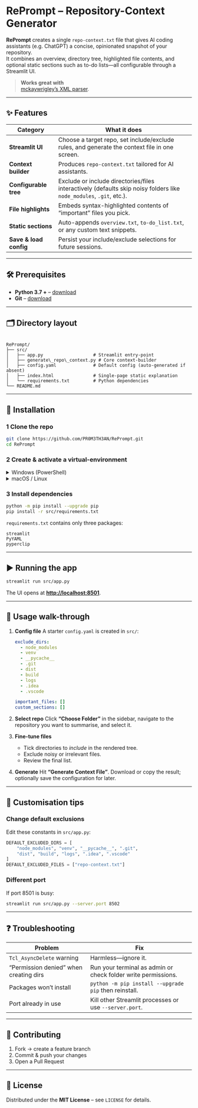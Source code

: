 # RePrompt – Repository-Context Generator

**RePrompt** creates a single `repo-context.txt` file that gives AI coding assistants
(e.g. ChatGPT) a concise, opinionated snapshot of your repository.  
It combines an overview, directory tree, highlighted file contents, and optional static
sections such as to-do lists—all configurable through a Streamlit UI.

> **Works great with**  
> [mckaywrigley’s XML parser](https://github.com/mckaywrigley/o1-xml-parser/tree/main).

---

## ✨ Features

| Category | What it does |
|----------|--------------|
| **Streamlit UI** | Choose a target repo, set include/exclude rules, and generate the context file in one screen. |
| **Context builder** | Produces `repo-context.txt` tailored for AI assistants. |
| **Configurable tree** | Exclude or include directories/files interactively (defaults skip noisy folders like `node_modules`, `.git`, etc.). |
| **File highlights** | Embeds syntax-highlighted contents of “important” files you pick. |
| **Static sections** | Auto-appends `overview.txt`, `to-do_list.txt`, or any custom text snippets. |
| **Save & load config** | Persist your include/exclude selections for future sessions. |

---

## 🛠 Prerequisites

* **Python 3.7 +** – [download](https://www.python.org/downloads/)  
* **Git** – [download](https://git-scm.com/downloads)

---

## 🗂 Directory layout

```

RePrompt/
├── src/
│   ├── app.py                   # Streamlit entry-point
│   ├── generate\_repo\_context.py # Core context-builder
│   ├── config.yaml              # Default config (auto-generated if absent)
│   ├── index.html               # Single-page static explanation
│   └── requirements.txt         # Python dependencies
└── README.md

````

---

## 🚀 Installation

### 1  Clone the repo

```bash
git clone https://github.com/PR0M3TH3AN/RePrompt.git
cd RePrompt
````

### 2  Create & activate a virtual-environment

<details>
<summary>Windows (PowerShell)</summary>

```powershell
python -m venv venv
venv\Scripts\Activate.ps1
```

</details>

<details>
<summary>macOS / Linux</summary>

```bash
python3 -m venv venv
source venv/bin/activate
```

</details>

### 3  Install dependencies

```bash
python -m pip install --upgrade pip
pip install -r src/requirements.txt
```

`requirements.txt` contains only three packages:

```text
streamlit
PyYAML
pyperclip
```

---

## ▶️ Running the app

```bash
streamlit run src/app.py
```

The UI opens at **[http://localhost:8501](http://localhost:8501)**.

---

## 📝 Usage walk-through

1. **Config file**
   A starter `config.yaml` is created in `src/`:

   ```yaml
   exclude_dirs:
     - node_modules
     - venv
     - __pycache__
     - .git
     - dist
     - build
     - logs
     - .idea
     - .vscode

   important_files: []
   custom_sections: []
   ```

2. **Select repo**
   Click **“Choose Folder”** in the sidebar, navigate to the repository you
   want to summarise, and select it.

3. **Fine-tune files**

   * Tick directories to *include* in the rendered tree.
   * Exclude noisy or irrelevant files.
   * Review the final list.

4. **Generate**
   Hit **“Generate Context File”**.
   Download or copy the result; optionally save the configuration for later.

---

## 🔧 Customisation tips

### Change default exclusions

Edit these constants in `src/app.py`:

```python
DEFAULT_EXCLUDED_DIRS = [
    "node_modules", "venv", "__pycache__", ".git",
    "dist", "build", "logs", ".idea", ".vscode"
]
DEFAULT_EXCLUDED_FILES = ["repo-context.txt"]
```

### Different port

If port 8501 is busy:

```bash
streamlit run src/app.py --server.port 8502
```

---

## ❓ Troubleshooting

| Problem                                | Fix                                                           |
| -------------------------------------- | ------------------------------------------------------------- |
| `Tcl_AsyncDelete` warning              | Harmless—ignore it.                                           |
| “Permission denied” when creating dirs | Run your terminal as admin or check folder write permissions. |
| Packages won’t install                 | `python -m pip install --upgrade pip` then reinstall.         |
| Port already in use                    | Kill other Streamlit processes or use `--server.port`.        |

---

## 🤝 Contributing

1. Fork → create a feature branch
2. Commit & push your changes
3. Open a Pull Request

---

## 📄 License

Distributed under the **MIT License** – see `LICENSE` for details.
